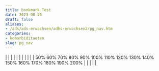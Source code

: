 ```yaml
---
title: bookmark_Test
date: 2023-08-26
draft: false
aliases:
- /ads/ads-erwachsen/adhs-erwachsen2/pg_nav.htm
categories:
- komorbiditaeten
slug: pg_nav
---
```

|  |  |  |  |  |  |  |  |  |  | 50% 60% 70% 80% 90% 100% 110% 120% 130% 140% 150% 160% 170% 180% 190% 200% |  |  |  |  |